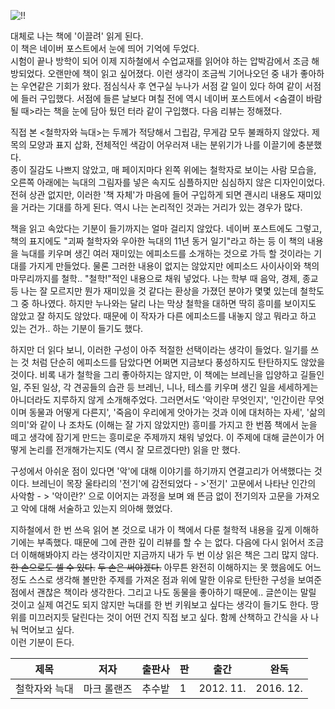 ![!!](http://image.yes24.com/Goods/42658500/L)

대체로 나는 책에 '이끌려' 읽게 된다.  
이 책은 네이버 포스트에서 눈에 띄어 기억에 두었다.  
시험이 끝나 방학이 되어 이제 지하철에서 수업교재를 읽어야 하는 압박감에서 조금 해방되었다. 오랜만에 책이 읽고 싶어졌다. 이런 생각이 조금씩 기어나오던 중 내가 좋아하는 우연같은 기회가 왔다. 점심식사 후 연구실 누나가 서점 갈 일이 있다 하여 같이 서점에 들러 구입했다. 서점에 들른 날보다 며칠 전에 역시 네이버 포스트에서 <숨결이 바람 될 때>라는 책을 눈에 담아 뒀던 터라 같이 구입했다. 다음 리뷰는 정해졌다.

직접 본 <철학자와 늑대>는 두께가 적당해서 그립감, 무게감 모두 불쾌하지 않았다. 제목의 모양과 표지 삽화, 전체적인 색감이 어우러져 내는 분위기가 나를 이끌기에 충분했다.  
종이 질감도 나쁘지 않았고, 매 페이지마다 왼쪽 위에는 철학자로 보이는 사람 모습을, 오른쪽 아래에는 늑대의 그림자를 넣은 속지도 심플하지만 심심하지 않은 디자인이었다. 전혀 상관 없지만, 이러한 '책 자체'가 마음에 들어 구입하게 되면 괜시리 내용도 재미있을 거라는 기대를 하게 된다. 역시 나는 논리적인 것과는 거리가 있는 경우가 많다.

책을 읽고 속았다는 기분이 들기까지는 얼마 걸리지 않았다. 네이버 포스트에도 그렇고, 책의 표지에도 "괴짜 철학자와 우아한 늑대의 11년 동거 일기"라고 하는 등 이 책의 내용을 늑대를 키우며 생긴 여러 재미있는 에피소드를 소개하는 것으로 가득 할 것이라는 기대를 가지게 만들었다. 물론 그러한 내용이 없지는 않았지만 에피소드 사이사이와 책의 마무리까지를 철학.. "철학!"적인 내용으로 채워 넣었다. 나는 학부 때 음악, 경제, 종교 등 나는 잘 모르지만 뭔가 재미있을 것 같다는 환상을 가졌던 분야가 몇몇 있는데 철학도 그 중 하나였다. 하지만 누나와는 달리 나는 막상 철학을 대하면 딱히 흥미를 보이지도 않았고 잘 하지도 않았다. 때문에 이 작자가 다른 에피소드를 내놓지 않고 뭐라고 하고 있는 건가.. 하는 기분이 들기도 했다.

하지만 더 읽다 보니, 이러한 구성이 아주 적절한 선택이라는 생각이 들었다. 일기를 쓰는 것 처럼 단순히 에피소드를 담았다면 어쩌면 지금보다 풍성하지도 탄탄하지도 않았을 것이다. 비록 내가 철학을 그리 좋아하지는 않지만, 이 책에는 브레닌을 입양하고 길들인 일, 주된 일상, 각 견공들의 습관 등 브레닌, 니나, 테스를 키우며 생긴 일을 세세하게는 아니더라도 지루하지 않게 소개해주었다. 그러면서도 '악이란 무엇인지', '인간이란 무엇이며 동물과 어떻게 다른지', '죽음이 우리에게 앗아가는 것과 이에 대처하는 자세', '삶의 의미'와 같이 나 조차도 (이해는 잘 가지 않았지만) 흥미를 가지고 한 번쯤 책에서 눈을 떼고 생각에 잠기게 만드는 흥미로운 주제까지 채워 넣었다. 이 주제에 대해 글쓴이가 어떻게 논리를 전개해가는지도 (역시 잘 모르겠다만) 읽을 만 했다.

구성에서 아쉬운 점이 있다면 '악'에 대해 이야기를 하기까지 연결고리가 어색했다는 것이다. 브레닌이 목장 울타리의 '전기'에 감전되었다 - >'전기' 고문에서 나타난 인간의 사악함 - > '악이란?' 으로 이어지는 과정을 보며 왜 뜬금 없이 전기의자 고문을 가져오고 악에 대해 서술하고 있는지 의아해 했었다.

지하철에서 한 번 쓰윽 읽어 본 것으로 내가 이 책에서 다룬 철학적 내용을 깊게 이해하기에는 부족했다. 때문에 그에 관한 깊이 리뷰를 할 수 는 없다. 다음에 다시 읽어서 조금 더 이해해봐야지 라는 생각이지만 지금까지 내가 두 번 이상 읽은 책은 그리 많지 않다. ~~한 손으로도 셀 수 있다.~~ ~~두 손은 써야겠다.~~ 아무튼 완전히 이해하지는 못 했음에도 어느 정도 스스로 생각해 볼만한 주제를 가져온 점과 위에 말한 이유로 탄탄한 구성을 보여준 점에서 괜찮은 책이라 생각한다. 그리고 나도 동물을 좋아하기 때문에.. 글쓴이는 말릴 것이고 실제 여건도 되지 않지만 늑대를 한 번 키워보고 싶다는 생각이 들기도 한다. 땅 위를 미끄러지듯 달린다는 것이 어떤 건지 직접 보고 싶다. 함께 산책하고 간식을 사 나눠 먹어보고 싶다.  
이런 기분이 든다.

|제목|저자|출판사|판|출간|완독|
|------|---|---|---|---|---|
|철학자와 늑대|마크 롤랜즈|추수밭|1|2012. 11.|2016. 12.|
